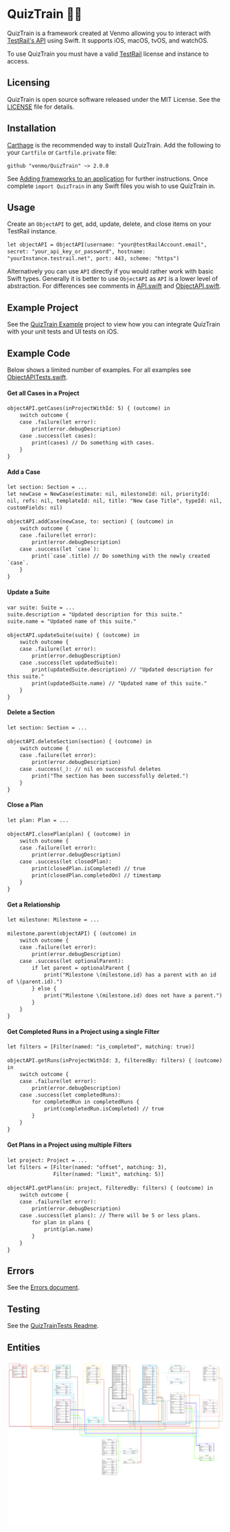 # QuizTrain 📝🚆

QuizTrain is a framework created at Venmo allowing you to interact with [TestRail's API](http://docs.gurock.com/testrail-api2/start) using Swift. It supports iOS, macOS, tvOS, and watchOS.

To use QuizTrain you must have a valid [TestRail](http://www.gurock.com/testrail/) license and instance to access.

## Licensing

QuizTrain is open source software released under the MIT License. See the [LICENSE](LICENSE) file for details.

## Installation

[Carthage](https://github.com/Carthage/Carthage) is the recommended way to install QuizTrain. Add the following to your `Cartfile` or `Cartfile.private` file:

    github "venmo/QuizTrain" ~> 2.0.0

See [Adding frameworks to an application](https://github.com/Carthage/Carthage#adding-frameworks-to-an-application) for further instructions. Once complete `import QuizTrain` in any Swift files you wish to use QuizTrain in.

## Usage

Create an `ObjectAPI` to get, add, update, delete, and close items on your TestRail instance.

    let objectAPI = ObjectAPI(username: "your@testRailAccount.email", secret: "your_api_key_or_password", hostname: "yourInstance.testrail.net", port: 443, scheme: "https")

Alternatively you can use `API` directly if you would rather work with basic Swift types. Generally it is better to use `ObjectAPI` as `API` is a lower level of abstraction. For differences see comments in [API.swift](QuizTrain/Network/API.swift) and [ObjectAPI.swift](QuizTrain/Network/ObjectAPI.swift).

## Example Project

See the [QuizTrain Example](https://github.com/venmo/QuizTrainExample) project to view how you can integrate QuizTrain with your unit tests and UI tests on iOS.

## Example Code

Below shows a limited number of examples. For all examples see [ObjectAPITests.swift](QuizTrainTests/Network/ObjectAPITests.swift).

#### Get all Cases in a Project

    objectAPI.getCases(inProjectWithId: 5) { (outcome) in
        switch outcome {
        case .failure(let error):
            print(error.debugDescription)
        case .success(let cases):
            print(cases) // Do something with cases.
        }
    }

#### Add a Case

    let section: Section = ...
    let newCase = NewCase(estimate: nil, milestoneId: nil, priorityId: nil, refs: nil, templateId: nil, title: "New Case Title", typeId: nil, customFields: nil)
    
    objectAPI.addCase(newCase, to: section) { (outcome) in
        switch outcome {
        case .failure(let error):
            print(error.debugDescription)
        case .success(let `case`):
            print(`case`.title) // Do something with the newly created `case`.
        }
    }

#### Update a Suite

    var suite: Suite = ...
    suite.description = "Updated description for this suite."
    suite.name = "Updated name of this suite."
    
    objectAPI.updateSuite(suite) { (outcome) in
        switch outcome {
        case .failure(let error):
            print(error.debugDescription)
        case .success(let updatedSuite):
            print(updatedSuite.description) // "Updated description for this suite."
            print(updatedSuite.name) // "Updated name of this suite."
        }
    }

#### Delete a Section

    let section: Section = ...
    
    objectAPI.deleteSection(section) { (outcome) in
        switch outcome {
        case .failure(let error):
            print(error.debugDescription)
        case .success(_): // nil on successful deletes
            print("The section has been successfully deleted.")
        }
    }

#### Close a Plan

    let plan: Plan = ...
    
    objectAPI.closePlan(plan) { (outcome) in
        switch outcome {
        case .failure(let error):
            print(error.debugDescription)
        case .success(let closedPlan):
            print(closedPlan.isCompleted) // true
            print(closedPlan.completedOn) // timestamp
        }
    }

#### Get a Relationship

    let milestone: Milestone = ...
    
    milestone.parent(objectAPI) { (outcome) in
        switch outcome {
        case .failure(let error):
            print(error.debugDescription)
        case .success(let optionalParent):
            if let parent = optionalParent {
                print("Milestone \(milestone.id) has a parent with an id of \(parent.id).")
            } else {
                print("Milestone \(milestone.id) does not have a parent.")
            }
        }
    }

#### Get Completed Runs in a Project using a single Filter

    let filters = [Filter(named: "is_completed", matching: true)]
    
    objectAPI.getRuns(inProjectWithId: 3, filteredBy: filters) { (outcome) in
        switch outcome {
        case .failure(let error):
            print(error.debugDescription)
        case .success(let completedRuns):
            for completedRun in completedRuns {
                print(completedRun.isCompleted) // true
            }
        }
    }

#### Get Plans in a Project using multiple Filters

    let project: Project = ...
    let filters = [Filter(named: "offset", matching: 3),
                   Filter(named: "limit", matching: 5)]
    
    objectAPI.getPlans(in: project, filteredBy: filters) { (outcome) in
        switch outcome {
        case .failure(let error):
            print(error.debugDescription)
        case .success(let plans): // There will be 5 or less plans.
            for plan in plans {
                print(plan.name)
            }
        }
    }

## Errors

See the [Errors document](ERRORS.md).

## Testing

See the [QuizTrainTests Readme](QuizTrainTests/README.md).

## Entities

![Image of Entities](Entities.png)
